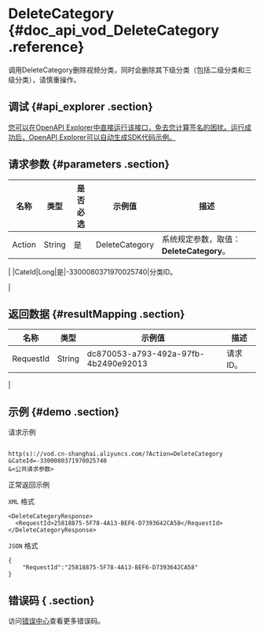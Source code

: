 # DeleteCategory {#doc_api_vod_DeleteCategory .reference}

调用DeleteCategory删除视频分类，同时会删除其下级分类（包括二级分类和三级分类），请慎重操作。

## 调试 {#api_explorer .section}

[您可以在OpenAPI Explorer中直接运行该接口，免去您计算签名的困扰。运行成功后，OpenAPI Explorer可以自动生成SDK代码示例。](https://api.aliyun.com/#product=vod&api=DeleteCategory&type=RPC&version=2017-03-21)

## 请求参数 {#parameters .section}

|名称|类型|是否必选|示例值|描述|
|--|--|----|---|--|
|Action|String|是|DeleteCategory|系统规定参数，取值：**DeleteCategory**。

 |
|CateId|Long|是|-3300080371970025740|分类ID。

 |

## 返回数据 {#resultMapping .section}

|名称|类型|示例值|描述|
|--|--|---|--|
|RequestId|String|dc870053-a793-492a-97fb-4b2490e92013|请求ID。

 |

## 示例 {#demo .section}

请求示例

``` {#request_demo}

http(s)://vod.cn-shanghai.aliyuncs.com/?Action=DeleteCategory
&CateId=-3300080371970025740
&<公共请求参数>

```

正常返回示例

`XML` 格式

``` {#xml_return_success_demo}
<DeleteCategoryResponse>
  <RequestId>25818875-5F78-4A13-BEF6-D7393642CA58</RequestId>
</DeleteCategoryResponse>
```

`JSON` 格式

``` {#json_return_success_demo}
{
	"RequestId":"25818875-5F78-4A13-BEF6-D7393642CA58"
}
```

## 错误码 { .section}

访问[错误中心](https://error-center.aliyun.com/status/product/vod)查看更多错误码。

